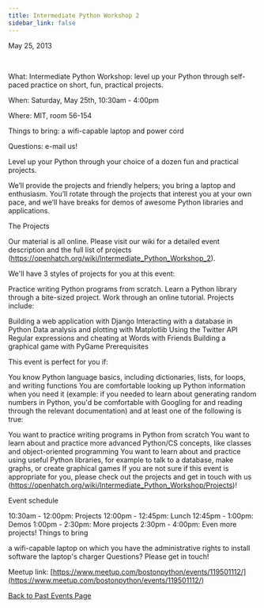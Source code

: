 ```yaml
---
title: Intermediate Python Workshop 2
sidebar_link: false
---
```


May 25, 2013


   

What: Intermediate Python Workshop: level up your Python through self-paced practice on short, fun, practical projects.

When: Saturday, May 25th, 10:30am - 4:00pm

Where: MIT, room 56-154

Things to bring: a wifi-capable laptop and power cord

Questions: e-mail us!

Level up your Python through your choice of a dozen fun and practical projects.

We’ll provide the projects and friendly helpers; you bring a laptop and enthusiasm. You’ll rotate through the projects that interest you at your own pace, and we’ll have breaks for demos of awesome Python libraries and applications.

The Projects

Our material is all online. Please visit our wiki for a detailed event description and the full list of projects (https://openhatch.org/wiki/Intermediate_Python_Workshop_2).

We'll have 3 styles of projects for you at this event:

Practice writing Python programs from scratch. Learn a Python library through a bite-sized project. Work through an online tutorial. Projects include:

Building a web application with Django Interacting with a database in Python Data analysis and plotting with Matplotlib Using the Twitter API Regular expressions and cheating at Words with Friends Building a graphical game with PyGame Prerequisites

This event is perfect for you if:

You know Python language basics, including dictionaries, lists, for loops, and writing functions You are comfortable looking up Python information when you need it (example: if you needed to learn about generating random numbers in Python, you'd be comfortable with Googling for and reading through the relevant documentation) and at least one of the following is true:

You want to practice writing programs in Python from scratch You want to learn about and practice more advanced Python/CS concepts, like classes and object-oriented programming You want to learn about and practice using useful Python libraries, for example to talk to a database, make graphs, or create graphical games If you are not sure if this event is appropriate for you, please check out the projects and get in touch with us (https://openhatch.org/wiki/Intermediate_Python_Workshop/Projects)!

Event schedule

10:30am - 12:00pm: Projects 12:00pm - 12:45pm: Lunch 12:45pm - 1:00pm: Demos 1:00pm - 2:30pm: More projects 2:30pm - 4:00pm: Even more projects! Things to bring

a wifi-capable laptop on which you have the administrative rights to install software the laptop's charger Questions? Please get in touch!


Meetup link: [https://www.meetup.com/bostonpython/events/119501112/](https://www.meetup.com/bostonpython/events/119501112/)

[Back to Past Events Page](index.md)